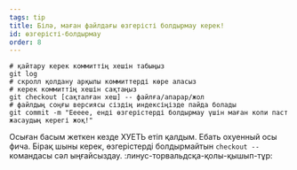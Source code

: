 ```yaml
---
tags: tip
title: Білә, маған файлдағы өзгерісті болдырмау керек!
id: өзгерісті-болдырмау
order: 8
---
```


```git
# қайтару керек коммиттің хешін табыңыз
git log
# скролл қолдану арқылы коммиттерді көре аласыз
# керек коммиттің хешін сақтаңыз
git checkout [сақталған хеш] -- файлға/апарар/жол
# файлдың соңғы версиясы сіздің индексіңізде пайда болады
git commit -m "Еееее, енді өзгерістерді болдырмау үшін маған копи паст жасаудың керегі жоқ!"
```

Осыған басым жеткен кезде ХУЕТЬ етіп қалдым. Ебать охуенный осы фича. Бірақ шыны керек, өзгерістерді болдырмайтын `checkout --` командасы сәл ыңғайсыздау. :линус-торвальдсқа-қолы-қышып-тұр:
